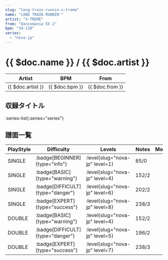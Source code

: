 ```yaml
---
slug: "long-train-runnin-x-treme"
name: "LONG TRAIN RUNNIN'"
artist: "X-TREME"
from: "Dancemania EX 2"
bpm: "34-138"
series:
  - "nova-jp"
---
```


# {{ $doc.name }} / {{ $doc.artist }}

|Artist|BPM|From|
|------|---|----|
|{{ $doc.artist }}|{{ $doc.bpm }}|{{ $doc.from }}|

## 収録タイトル

:series-list{:series="series"}

## 譜面一覧

|PlayStyle|Difficulty|Levels|Notes|Movie|
|---------|----------|------|-----|-----|
|SINGLE| :badge[BEGINNER]{type="info"}|<div class="field is-grouped is-grouped-multiline"> :level{slug="nova-jp" level=1}</div>|85/0||
|SINGLE| :badge[BASIC]{type="warning"}|<div class="field is-grouped is-grouped-multiline"> :level{slug="nova-jp" level=4}</div>|152/2||
|SINGLE| :badge[DIFFICULT]{type="danger"}|<div class="field is-grouped is-grouped-multiline"> :level{slug="nova-jp" level=6}</div>|202/2||
|SINGLE| :badge[EXPERT]{type="success"}|<div class="field is-grouped is-grouped-multiline"> :level{slug="nova-jp" level=8}</div>|238/3||
|DOUBLE| :badge[BASIC]{type="warning"}|<div class="field is-grouped is-grouped-multiline"> :level{slug="nova-jp" level=4}</div>|152/2||
|DOUBLE| :badge[DIFFICULT]{type="danger"}|<div class="field is-grouped is-grouped-multiline"> :level{slug="nova-jp" level=5}</div>|196/2||
|DOUBLE| :badge[EXPERT]{type="success"}|<div class="field is-grouped is-grouped-multiline"> :level{slug="nova-jp" level=7}</div>|238/3||
